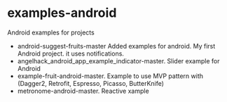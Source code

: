 # examples-android
Android examples for projects

- android-suggest-fruits-master	Added examples for android. My first Android project. it uses notifications.
- angelhack_android_app_example_indicator-master. Slider example for Android
- example-fruit-android-master. Example to use MVP pattern with (Dagger2, Retrofit, Espresso, Picasso, ButterKnife)
- metronome-android-master. Reactive xample
